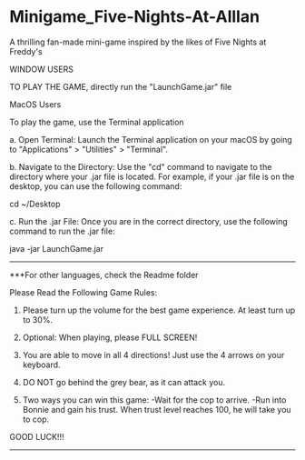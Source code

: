 # Minigame_Five-Nights-At-Alllan
A thrilling fan-made mini-game inspired by the likes of Five Nights at Freddy's



WINDOW USERS

TO PLAY THE GAME, directly run the "LaunchGame.jar" file






MacOS Users

To play the game, use the Terminal application

a. Open Terminal: Launch the Terminal application on your macOS by going to "Applications" > "Utilities" > "Terminal".

b. Navigate to the Directory: Use the "cd" command to navigate to the directory where your .jar file is located. For example, if your .jar file is on the desktop, you can use the following command:

cd ~/Desktop

c. Run the .jar File: Once you are in the correct directory, use the following command to run the .jar file:

java -jar LaunchGame.jar

----------------------------------------------------------------------------------------------------------------------------------------------------------------------
***For other languages, check the Readme folder

Please Read the Following Game Rules:

1. Please turn up the volume for the best game experience. At least turn up to 30%.

2. Optional: When playing, please FULL SCREEN!

3. You are able to move in all 4 directions! Just use the 4 arrows on your keyboard.

4. DO NOT go behind the grey bear, as it can attack you.

5. Two ways you can win this game: 
      -Wait for the cop to arrive.
      -Run into Bonnie and gain his trust. When trust level reaches 100, he will take you to cop.

GOOD LUCK!!!

----------------------------------------------------------------------------------------------------------------------------------------------------------------------
